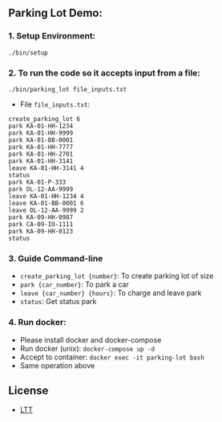 ## Parking Lot Demo: 
      
### 1. Setup Environment:
`./bin/setup`
### 2. To run the code so it accepts input from a file:
`./bin/parking_lot file_inputs.txt`
- File `file_inputs.txt`:
````
create_parking_lot 6
park KA-01-HH-1234
park KA-01-HH-9999
park KA-01-BB-0001
park KA-01-HH-7777
park KA-01-HH-2701
park KA-01-HH-3141
leave KA-01-HH-3141 4
status
park KA-01-P-333
park DL-12-AA-9999
leave KA-01-HH-1234 4
leave KA-01-BB-0001 6
leave DL-12-AA-9999 2
park KA-09-HH-0987
park CA-09-IO-1111
park KA-09-HH-0123
status
````
### 3. Guide Command-line
- `create_parking_lot {number}`: To create parking lot of size
- `park {car_number}`: To park a car
- `leave {car_number} {hours}`: To charge and leave park
- `status`: Get status park

### 4. Run docker:
- Please install docker and docker-compose
- Run docker (unix): `docker-compose up -d`
- Accept to container: `docker exec -it parking-lot bash`
- Same operation above

## License
- [LTT](https://github.com/trunglt251292)
